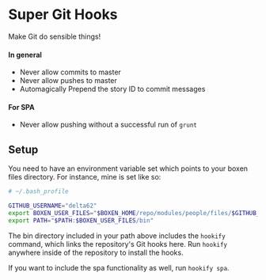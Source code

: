 # Super Git Hooks

Make Git do sensible things!

#### In general

- Never allow commits to master
- Never allow pushes to master
- Automagically Prepend the story ID to commit messages

#### For SPA

- Never allow pushing without a successful run of `grunt`

## Setup

You need to have an environment variable set which points to your boxen files directory. For instance, mine is
set like so:

``` bash
# ~/.bash_profile

GITHUB_USERNAME="delta62"
export BOXEN_USER_FILES="$BOXEN_HOME/repo/modules/people/files/$GITHUB_USERNAME"
export PATH="$PATH:$BOXEN_USER_FILES/bin"
```

The bin directory included in your path above includes the `hookify` command, which links
the repository's Git hooks here. Run `hookify` anywhere inside of the repository to install
the hooks.

If you want to include the spa functionality as well, run `hookify spa`.
